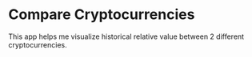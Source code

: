 # Compare Cryptocurrencies

This app helps me visualize historical relative value between 2 different cryptocurrencies. 
